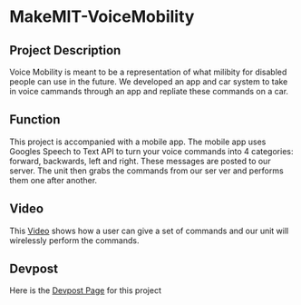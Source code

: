 # MakeMIT-VoiceMobility

## Project Description
Voice Mobility is meant to be a representation of what milibity for disabled people can use in the future. We developed an app and car system to take in voice cammands through an app and repliate these commands on a car. 


## Function
This project is accompanied with a mobile app. The mobile app uses Googles Speech to Text API to turn your voice commands into 4 categories: forward, backwards, left and right. These messages are posted to our server. The unit then grabs the commands  from our ser ver and performs them one after another.

## Video

This [Video](https://www.youtube.com/watch?time_continue=1&v=MmMTY_Vamag) shows how a user can give a set of commands and our unit will wirelessly perform the commands.

## Devpost

Here is the [Devpost Page](https://devpost.com/software/voice-mobility) for this project






